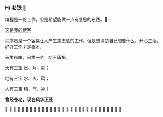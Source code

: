 ### Hi 老铁 👋

编程是一份工作，但是希望能做一点有意思的东西。👊


[这是我的博客](https://github.com/strongcode9527/blog)

程序员是一个容易让人产生焦虑感的工作，但是想清楚自己想要什么，开心生活，好好工作才是根本。

天生愚笨，日拱一卒，功不唐捐。

天有三宝 日、月、星；

地有三宝 水、火、风；

人有三宝 精、气、神！

**曾经苍老，现在风华正茂**

🤙 🤙 🤙 🤙 🤙 🤙 🤙 🤙 🤙 🤙 🤙 🤙 🤙 🤙 🤙 🤙 🤙 🤙 🤙 🤙 🤙 🤙 🤙 🤙 🤙 🤙 🤙 🤙 🤙 
